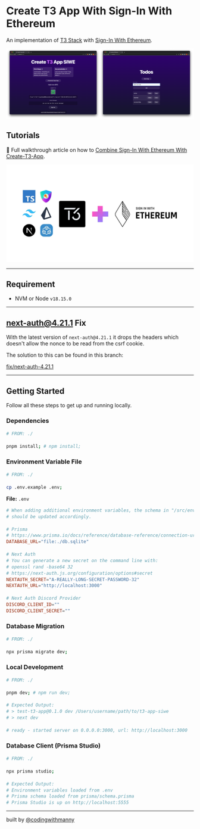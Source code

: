 # Create T3 App With Sign-In With Ethereum

An implementation of [T3 Stack](https://create.t3.gg/) with [Sign-In With Ethereum](https://login.xyz).

!["T3-Stack-SIWE"](/README/t3-siwe-screenshot.png)

## Tutorials

📘 Full walkthrough article on how to [Combine Sign-In With Ethereum With Create-T3-App](https://codingwithmanny.medium.com/combine-sign-in-with-ethereum-with-create-t3-app-8f54604caeeb).

<a href="https://codingwithmanny.medium.com/combine-sign-in-with-ethereum-with-create-t3-app-8f54604caeeb">![Combine Sign-In With Ethereum With Create-T3-App](README/t3-siwe-medium.jpg)</a>

---

## Requirement

- NVM or Node `v18.15.0`

---

## next-auth@4.21.1 Fix

With the latest version of `next-auth@4.21.1` it drops the headers which doesn't allow the nonce to be read from the csrf cookie.

The solution to this can be found in this branch:

[fix/next-auth-4.21.1](https://github.com/codingwithmanny/t3-app-siwe/tree/fix/next-auth-4.21.1)

---

## Getting Started

Follow all these steps to get up and running locally.

### Dependencies

```bash
# FROM: ./

pnpm install; # npm install;
```

### Environment Variable File

```bash
# FROM: ./

cp .env.example .env;
```

**File:** `.env`

```toml
# When adding additional environment variables, the schema in "/src/env.mjs"
# should be updated accordingly.

# Prisma
# https://www.prisma.io/docs/reference/database-reference/connection-urls#env
DATABASE_URL="file:./db.sqlite"

# Next Auth
# You can generate a new secret on the command line with:
# openssl rand -base64 32
# https://next-auth.js.org/configuration/options#secret
NEXTAUTH_SECRET="A-REALLY-LONG-SECRET-PASSWORD-32"
NEXTAUTH_URL="http://localhost:3000"

# Next Auth Discord Provider
DISCORD_CLIENT_ID=""
DISCORD_CLIENT_SECRET=""
```

### Database Migration

```bash
# FROM: ./

npx prisma migrate dev;
```

### Local Development

```bash
# FROM: ./

pnpm dev; # npm run dev;

# Expected Output:
# > test-t3-app@0.1.0 dev /Users/username/path/to/t3-app-siwe
# > next dev

# ready - started server on 0.0.0.0:3000, url: http://localhost:3000
```

### Database Client (Prisma Studio)

```bash
# FROM: ./

npx prisma studio;

# Expected Output:
# Environment variables loaded from .env
# Prisma schema loaded from prisma/schema.prisma
# Prisma Studio is up on http://localhost:5555
```

---

built by [@codingwithmanny](https://twitter.com/codingwithmanny)


